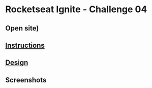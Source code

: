 # Rocketseat Ignite - Challenge 04

## Open site)

## [Instructions](https://efficient-sloth-d85.notion.site/Desafio-04-Adicionando-features-ao-Ignite-Shop-91e5b2c26c9342f5b1375ba66907d0b7)

## [Design](<https://www.figma.com/file/jEwf9ACsgSXolXe1UZYrZg/Ignite-Shop-2.0-(Copy)>)

## Screenshots
